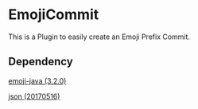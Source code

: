 # EmojiCommit
This is a Plugin to easily create an Emoji Prefix Commit.

## Dependency
[emoji-java (3.2.0)](https://github.com/vdurmont/emoji-java)

[json (20170516)](https://mvnrepository.com/artifact/org.json/json/20170516)